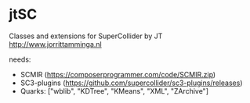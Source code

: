 # jtSC
 Classes and extensions for SuperCollider by JT
 http://www.jorrittamminga.nl

needs:
* SCMIR (https://composerprogrammer.com/code/SCMIR.zip)
* SC3-plugins (https://github.com/supercollider/sc3-plugins/releases)
* Quarks: ["wblib", "KDTree", "KMeans", "XML", "ZArchive"]
